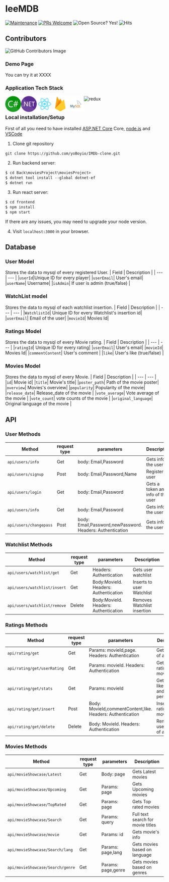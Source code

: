 # IeeMDB
[![Maintenance](https://img.shields.io/badge/Maintained%3F-yes-green.svg)](https://github.com/yoBoyio/IMDb-clone/graphs/commit-activity)
[![PRs Welcome](https://img.shields.io/badge/PRs-welcome-brightgreen.svg?style=flat-square)](http://makeapullrequest.com)
![Open Source? Yes!](https://badgen.net/badge/Open%20Source%20%3F/Yes%21/blue?icon=github)
![Hits](https://hitcounter.pythonanywhere.com/count/tag.svg?url=https://github.com/yoBoyio/IMDb-clone)


## Contributors
![GitHub Contributors Image](https://contrib.rocks/image?repo=yoBoyio/IMDb-clone)

### Demo Page 
You can try it at XXXX



### Application Tech Stack
<img align="left" alt="C#"  width="50px" src="https://raw.githubusercontent.com/github/explore/80688e429a7d4ef2fca1e82350fe8e3517d3494d/topics/csharp/csharp.png" /> 
<img align="left" alt=".Net"  width="50px" src="https://raw.githubusercontent.com/github/explore/80688e429a7d4ef2fca1e82350fe8e3517d3494d/topics/dotnet/dotnet.png" /> 
<img align="left" alt="Bootstrap"  width="50px" src="https://raw.githubusercontent.com/github/explore/80688e429a7d4ef2fca1e82350fe8e3517d3494d/topics/react/react.png" /> 
<img align="left" alt="Bootstrap"  width="50px" src="https://raw.githubusercontent.com/github/explore/80688e429a7d4ef2fca1e82350fe8e3517d3494d/topics/firebase/firebase.png" /> 
<img align="left" alt="Bootstrap"  width="50px" src="https://raw.githubusercontent.com/github/explore/80688e429a7d4ef2fca1e82350fe8e3517d3494d/topics/mysql/mysql.png" /> 
<img align="left" alt="redux" height="50px" src="https://camo.githubusercontent.com/f28b5bc7822f1b7bb28a96d8d09e7d79169248fc/687474703a2f2f692e696d6775722e636f6d2f4a65567164514d2e706e67" /> 

<br/>
<br/>

### Local installation/Setup
First of all you need to have installed [ASP.NET Core](https://dotnet.microsoft.com/download) Core, [node.js](https://nodejs.org/en/download/) and [VSCode](https://code.visualstudio.com/download)

1. Clone git repository
```
git clone https://github.com/yoBoyio/IMDb-clone.git
```

2. Run backend server:
```
$ cd Back\moviesProject\moviesProject>
$ dotnet tool install --global dotnet-ef
$ dotnet run
```

3. Run react server:
```
$ cd frontend
$ npm install
$ npm start
```
If there are any issues, you may need to upgrade your node version.

4. Visit `localhost:3000` in your browser.

## Database

### User Model
Stores the data to mysql of every registered User.
| Field | Description |
| --- | --- |
|`userId`|Unique ID for every player|
|`userEmail`| User's email|
|`userName`| Username|
|`isAdmin`| If user is admin (true/false) |

### WatchList model
Stores the data to mysql of each watchlist insertion.
| Field | Description |
| --- | --- |
|`WatchlistId`| Unique ID for every Watchlist's insertion id|
|`userEmail`| Email of the user|
|`movieId`| Movies Id|

### Ratings Model
Stores the data to mysql of every Movie rating.
| Field | Description |
| --- | --- |
|`ratingId`| Unique ID for every rating|
|`userEmail`| User's email|
|`movieId`| Movies Id|
|`commentContent`| User's comment |
|`like`| User's like (true/false) |

### Movies Model
Stores the data to mysql of every Movie.
| Field | Description |
| --- | --- |
|`id`| Movie id|
|`title`| Movie's title|
|`poster_path`| Path of the movie poster|
|`overview`| Movies's overview|
|`popularity`| Popularity of the movie|
|`release_date`| Release_date of the movie |
|`vote_average`| Vote average of the movie |
|`vote_count`| vote counts of the movie |
|`original_language`| Original language of the movie |

## API

### **User Methods**
| Method | request type | parameters | Description |
| --- | --- | --- | --- |
|`api/users/info` | Get | body: Email,Password | Gets info of the user |
|`api/users/signup` | Post | body: Email,Password,Name | Registers a user|
|`api/users/login` | Get | body: Email,Password | Gets a token and info of the user |
|`api/users/info` | Get | body: Email,Password | Gets info of the user |
|`api/users/changepass` | Post | body: Email,Password,newPassword. Headers: Authentication | Gets info of the user |

### **Watchlist Methods**
| Method | request type | parameters | Description |
| --- | --- | --- | --- |
|`api/users/watchlist/get` | Get | Headers: Authentication | Gets user watchlist |
|`api/users/watchlist/insert` | Get |Body:MovieId. Headers: Authentication | Inserts to user Watchlist |
|`api/users/watchlist/remove` | Delete |Body:MovieId. Headers: Authentication | Removes Watchlist insertion |

### **Ratings Methods**
| Method | request type | parameters | Description |
| --- | --- | --- | --- |
|`api/rating/get` | Get | Params: movieId,page. Headers: Authentication | Gets ratings of a movie |
|`api/rating/get/userRating` | Get | Params: movieId. Headers: Authentication | Gets users rating of a movie |
|`api/rating/get/stats` | Get | Params: movieId | Gets movies likes,dislikes and liked percentage |
|`api/rating/get/insert` | Post | Body: MovieId,commentContent,like. Headers: Authentication | Inserts a rating to a movie |
|`api/rating/get/delete` | Delete | Body: MovieId. Headers: Authentication | Removes users rating of a movie |

### **Movies Methods**
| Method | request type | parameters | Description |
| --- | --- | --- | --- |
|`api/movieShowcase/Latest` | Get | Body: page | Gets Latest movies |
|`api/movieShowcase/Upcoming` | Get | Params: page | Gets Upcoming movies |
|`api/movieShowcase/TopRated` | Get | Params: page | Gets Top rated movies |
|`api/movieShowcase/Search` | Get | Params: query | Full text search for movie titles |
|`api/movieShowcase/movie` | Get | Params: id | Gets movie's info |
|`api/movieShowcase/Search/lang` | Get | Params: page,lang | Gets movies based on language |
|`api/movieShowcase/Search/genre` | Get | Params: page,genre | Gets movies based on genres |







